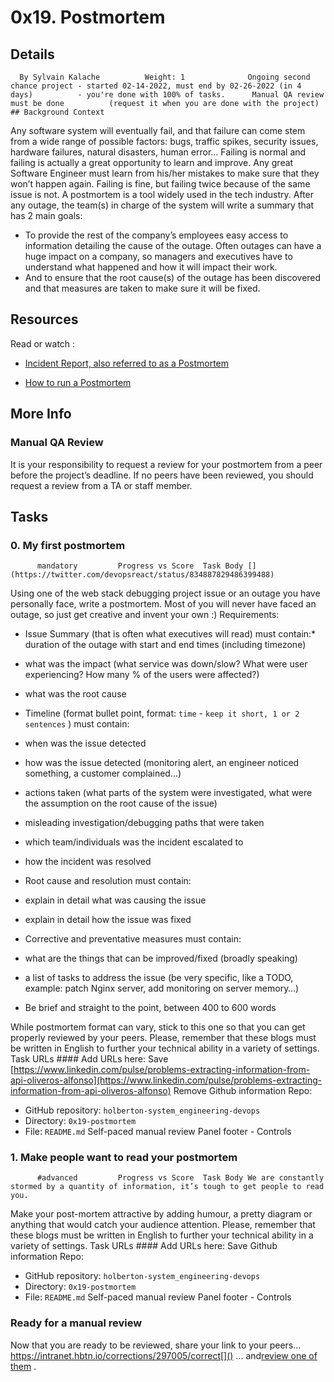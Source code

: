 # 0x19. Postmortem
## Details
      By Sylvain Kalache          Weight: 1              Ongoing second chance project - started 02-14-2022, must end by 02-26-2022 (in 4 days)          - you're done with 100% of tasks.      Manual QA review must be done          (request it when you are done with the project)      ## Background Context
[](https://youtu.be/rp5cVMNmbro) 

Any software system will eventually fail, and that failure can come stem from a wide range of possible factors: bugs, traffic spikes, security issues, hardware failures, natural disasters, human error… Failing is normal and failing is actually a great opportunity to learn and improve. Any great Software Engineer must learn from his/her mistakes to make sure that they won’t happen again. Failing is fine, but failing twice because of the same issue is not.
A postmortem is a tool widely used in the tech industry. After any outage, the team(s) in charge of the system will write a summary that has 2 main goals:
* To provide the rest of the company’s employees easy access to information detailing the cause of the outage. Often outages can have a huge impact on a company, so managers and executives have to understand what happened and how it will impact their work.
* And to ensure that the root cause(s) of the outage has been discovered and that measures are taken to make sure it will be fixed.
## Resources
Read or watch :
* [Incident Report, also referred to as a Postmortem](https://intranet.hbtn.io/rltoken/QTu2_ZVW8f-2weQGOQvc9w) 

* [How to run a Postmortem](https://intranet.hbtn.io/rltoken/uost5-f-wlp7CV2a6OLVKQ) 

## More Info
### Manual QA Review
It is your responsibility to request a review for your postmortem from a peer before the project’s deadline. If no peers have been reviewed, you should request a review from a TA or staff member.
## Tasks
### 0. My first postmortem
          mandatory         Progress vs Score  Task Body [](https://twitter.com/devopsreact/status/834887829486399488) 

Using one of the web stack debugging project issue or an outage you have personally face, write a postmortem. Most of you will never have faced an outage, so just get creative and invent your own :)
Requirements:
* Issue Summary (that is often what executives will read) must contain:* duration of the outage with start and end times (including timezone)
* what was the impact (what service was down/slow? What were user experiencing? How many % of the users were affected?)
* what was the root cause

* Timeline (format bullet point, format:   ` time `   -   ` keep it short, 1 or 2 sentences `  ) must contain:
* when was the issue detected
* how was the issue detected (monitoring alert, an engineer noticed something, a customer complained…)
* actions taken (what parts of the system were investigated, what were the assumption on the root cause of the issue)
* misleading investigation/debugging paths that were taken
* which team/individuals was the incident escalated to
* how the incident was resolved

* Root cause and resolution must contain:
* explain in detail what was causing the issue
* explain in detail how the issue was fixed

* Corrective and preventative measures must contain:
* what are the things that can be improved/fixed (broadly speaking)
* a list of tasks to address the issue (be very specific, like a TODO, example: patch Nginx server, add monitoring on server memory…)

* Be brief and straight to the point, between 400 to 600 words

While postmortem format can vary, stick to this one so that you can get properly reviewed by your peers.
Please, remember that these blogs must be written in English to further your technical ability in a variety of settings.
 Task URLs #### Add URLs here:
                Save              [https://www.linkedin.com/pulse/problems-extracting-information-from-api-oliveros-alfonso](https://www.linkedin.com/pulse/problems-extracting-information-from-api-oliveros-alfonso) 
                  Remove                 Github information Repo:
* GitHub repository:  ` holberton-system_engineering-devops ` 
* Directory:  ` 0x19-postmortem ` 
* File:  ` README.md ` 
 Self-paced manual review  Panel footer - Controls 
### 1. Make people want to read your postmortem
          #advanced         Progress vs Score  Task Body We are constantly stormed by a quantity of information, it’s tough to get people to read you.
Make your post-mortem attractive by adding humour, a pretty diagram or anything that would catch your audience attention.
Please, remember that these blogs must be written in English to further your technical ability in a variety of settings.
 Task URLs #### Add URLs here:
                Save               Github information Repo:
* GitHub repository:  ` holberton-system_engineering-devops ` 
* Directory:  ` 0x19-postmortem ` 
* File:  ` README.md ` 
 Self-paced manual review  Panel footer - Controls 
### Ready for a manual review
Now that you are ready to be reviewed, share your link to your peers...
https://intranet.hbtn.io/corrections/297005/correct[]() 
... and[review one of them](https://intranet.hbtn.io/corrections/to_review) 
.
